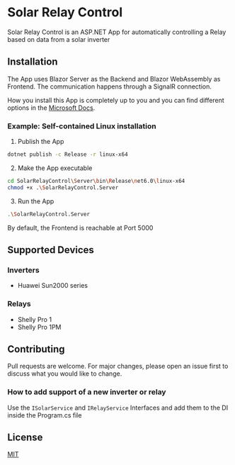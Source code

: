 # Solar Relay Control
Solar Relay Control is an ASP.NET App for automatically controlling a Relay based on data from a solar inverter

## Installation
The App uses Blazor Server as the Backend and Blazor WebAssembly as Frontend. The communication happens through a SignalR connection.

How you install this App is completely up to you and you can find different options in the [Microsoft Docs](https://learn.microsoft.com/en-us/aspnet/core/blazor/host-and-deploy/?view=aspnetcore-6.0). 

### Example: Self-contained Linux installation
1. Publish the App
```bash
dotnet publish -c Release -r linux-x64
```
2. Make the App executable
```bash
cd SolarRelayControl\Server\bin\Release\net6.0\linux-x64
chmod +x .\SolarRelayControl.Server
```
3. Run the App
```bash
.\SolarRelayControl.Server
```
By default, the Frontend is reachable at Port 5000

## Supported Devices
### Inverters
- Huawei Sun2000 series

### Relays
- Shelly Pro 1
- Shelly Pro 1PM

## Contributing
Pull requests are welcome. For major changes, please open an issue first
to discuss what you would like to change.

### How to add support of a new inverter or relay
Use the `ISolarService` and `IRelayService` Interfaces and add them to the DI inside the Program.cs file

## License
[MIT](https://choosealicense.com/licenses/mit/)